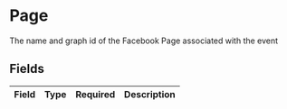 # Page

The name and graph id of the Facebook Page associated with the event


## Fields

| Field       | Type        | Required    | Description |
| ----------- | ----------- | ----------- | ----------- |